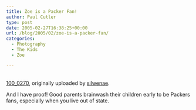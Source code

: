 ```yaml
---
title: Zoe is a Packer Fan!
author: Paul Cutler
type: post
date: 2005-02-27T16:38:25+00:00
url: /blog/2005/02/zoe-is-a-packer-fan/
categories:
  - Photography
  - The Kids
  - Zoe

---
```

<div class="flickr-frame">
  <a href="http://www.flickr.com/photos/silwenae/5524428/" title="photo sharing"><img src="https://i1.wp.com/photos6.flickr.com/5524428_bdaee595be.jpg?w=700" class="flickr-photo" alt="" data-recalc-dims="1" /></a><br /> <br /> <span class="flickr-caption"><a href="http://www.flickr.com/photos/silwenae/5524428/">100_0270</a>, originally uploaded by <a href="http://www.flickr.com/people/silwenae/">silwenae</a>.</span>
</div>

<p class="flickr-yourcomment">
  And I have proof! Good parents brainwash their children early to be Packers fans, especially when you live out of state.
</p>